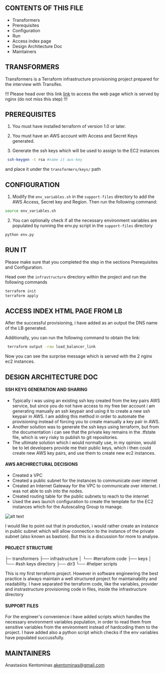 CONTENTS OF THIS FILE
---------------------

 * Transformers
 * Prerequisites
 * Configuration
 * Run
 * Access index page
 * Design Architecture Doc
 * Maintainers

TRANSFORMERS
------

Transformers is a Terraform infrastructure provisioning project prepared for the interview with Transifex.

!!! Please head over this link [link](http://transifex-lb-1613401857.eu-central-1.elb.amazonaws.com/) to access the web page which is served by nginx (do not miss this step) !!!

PREREQUISITES
-------------

1. You must have installed terraform of version 1.0 or later.

2. You must have an AWS account with Access and Secret Keys generated.

3. Generate the ssh keys which will be used to assign to the EC2 instances
```bash
 ssh-keygen -t rsa #name it aws-key
```
and place it under the `transformers/keys/` path


CONFIGURATION
-------------

1. Modify the `env_variables.sh` in the `support-files` directory to add the AWS Access, Secret key and Region. Then run the following command:
```bash
source env_variables.sh
```

2. You can optionally check if all the necessary environment variables are populated by running the env.py script in the `support-files` directory
```bash
python env.py
```


RUN IT
------

Please make sure that you completed the step in the sections Prerequisites and Configuration.

Head over the `infrastructure` directory within the project and run the following commands

```bash
terraform init
terraform apply
```


ACCESS INDEX HTML PAGE FROM LB
------------------------------

After the successful provisioning, i have added as an output the DNS name of the LB generated.

Additionally, you can run the following command to obtain the link:
```bash
 terraform output -raw load_balancer_link
```

Now you can see the surprise message which is served with the 2 nginx ec2 instances.

DESIGN ARCHITECTURE DOC
-----------------------

#### SSH KEYS GENERATION AND SHARING

* Typically i was using an existing ssh key created from the key pairs AWS service, but since you do not have access to my free tier account i am generating manually an ssh keypair and using it to create a new ssh keypair in AWS. I am adding this method in order to automate the provisioning instead of forcing you to create manually a key pair in AWS.
* Another solution was to generate the ssh keys using terraform, but from the documentation i can see that the private key remains in the .tfstate file, which is very risky to publish to git repositories.
* The ultimate solution which i would normally use, in my opinion, would be to let developers provide me their public keys, which i then could create new AWS key pairs, and use them to create new ec2 instances.

#### AWS ARCHIRECTURAL DECISIONS

* Created a VPC
* Created a public subnet for the instances to communicate over internet
* Created an Internet Gateway for the VPC to communicate over internet. I was not able to ssh into the nodes.
* Created routing table for the public subnets to reach to the internet
* Used the aws launch configuration to create the template for the EC2 instances which for the Autoscaling Group to manage.


![alt text](http://akentominas.com/wp-content/uploads/2022/09/Screenshot_50.png)

I would like to point out that in production, i would rather create an instance in public subnet which will allow connection to the instance of the private subnet (also known as bastion). But this is a discussion for more to analyse.

#### PROJECT STRUCTURE

├─ transformers
├── infrastructure
│   └── #terraform code
├── keys
│   └── #ssh keys directory
├── dir3
    └── #helper scripts


This is my first terraform project. However in software engineering the best practice is always maintain a well structured project for maintainability and readability.
I have separated the terraform code, like the variables, provider and instrastructure provisioning code in files, inside the infrastructure directory 

#### SUPPORT FILES

For the engineer's convenience i have added scripts which handles the necessary environment variables population, in order to read them from sensitive variables from the environment instead of hardcoding them to the project.
I have added also a python script which checks if the env variables have populated succussfully. 

MAINTAINERS
-----------

Anastasios Kentominas <akentominas@gmail.com>
